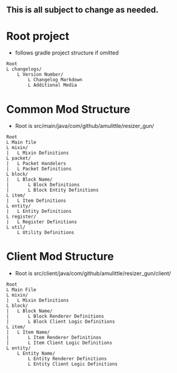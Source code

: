 ## This is all subject to change as needed.
# Root project
- follows gradle project structure if omitted 
```
Root
L changelogs/
    L Version Number/
        L Changelog Markdown
        L Additional Media
```
# Common Mod Structure
- Root is src/main/java/com/github/amulittle/resizer_gun/
```
Root
L Main file
L mixin/
|   L Mixin Definitions
L packet/
|   L Packet Handelers
|   L Packet Definitions
L block/
|   L Block Name/
|       L Block Definitions
|       L Block Entity Definitions
L item/
|   L Item Definitions
L entity/
|   L Entity Definitions
L register/
|   L Register Definitions
L util/
    L Utility Definitions
```
# Client Mod Structure
- Root is src/client/java/com/github/amulittle/resizer_gun/client/
```
Root
L Main File
L mixin/
|   L Mixin Definitions
L block/
|   L Block Name/
|       L Block Renderer Definitions
|       L Block Client Logic Definitions
L item/
|   L Item Name/
|       L Item Renderer Definitinos
|       L Item Client Logic Definitions
L entity/
    L Entity Name/
        L Entity Renderer Definitions
        L Entity Client Logic Definitions
```